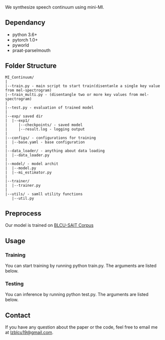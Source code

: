 We synthesize speech continuum using mini-MI.


## Dependancy
- python 3.6+
- pytorch 1.0+
- pyworld 
- praat-parselmouth

## Folder Structure
  ```
  MI_Continuum/
  |
  |--train.py - main script to start train(disentanle a single key value from mel-spectrogram)
  |--train_multi.py - (disentangle two or more key values from mel-spectrogram)
  |
  |--test.py - evaluation of trained model
  |
  |--exp/ saved dir
  |  |--exp1/
  |     |--checkpoints/ - saved model
  |     |--result.log - logging output
  |
  |--configs/ - configurations for training
  |  |--base.yaml - base configuration
  |
  |--data_loader/ - anything about data loading
  |  |--data_loader.py
  |
  |--model/ - model archit
  |  |--model.py
  |  |--mi_estimator.py
  |
  |--trainer/ 
  |  |--trainer.py
  |
  |--utils/ - samll utility functions
     |--util.py
  ```

## Preprocess
Our model is trained on [BLCU-SAIT Corpus](https://ieeexplore.ieee.org/abstract/document/7919008)

## Usage

### Training
You can start training by running python train.py. The arguments are listed below.

### Testing
You can inference by running python test.py. The arguments are listed below.

## Contact
If you have any question about the paper or the code, feel free to email me at lzblcu19@gmail.com.
